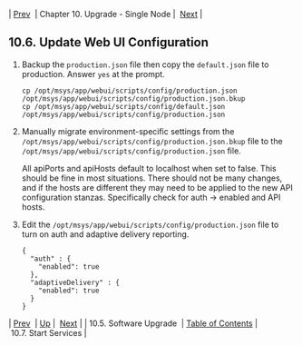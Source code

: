 | [Prev](upgrade.single_node.configuration.software_upgrade)  | Chapter 10. Upgrade - Single Node |  [Next](upgrade.single_node.configuration.start_services) |

## 10.6. Update Web UI Configuration

1.  Backup the `production.json` file then copy the `default.json` file to production. Answer `yes` at the prompt.

    ```
    cp /opt/msys/app/webui/scripts/config/production.json /opt/msys/app/webui/scripts/config/production.json.bkup
    cp /opt/msys/app/webui/scripts/config/default.json /opt/msys/app/webui/scripts/config/production.json
    ```

2.  Manually migrate environment-specific settings from the `/opt/msys/app/webui/scripts/config/production.json.bkup` file to the `/opt/msys/app/webui/scripts/config/production.json` file.

    All apiPorts and apiHosts default to localhost when set to false. This should be fine in most situations. There should not be many changes, and if the hosts are different they may need to be applied to the new API configuration stanzas. Specifically check for auth -> enabled and API hosts.

3.  Edit the `/opt/msys/app/webui/scripts/config/production.json` file to turn on auth and adaptive delivery reporting.

    ```
    {
      "auth" : {
        "enabled": true
      },
      "adaptiveDelivery" : {
        "enabled": true
      }
    }
    ```

| [Prev](upgrade.single_node.configuration.software_upgrade)  | [Up](upgrade.single_node) |  [Next](upgrade.single_node.configuration.start_services) |
| 10.5. Software Upgrade  | [Table of Contents](index) |  10.7. Start Services |

